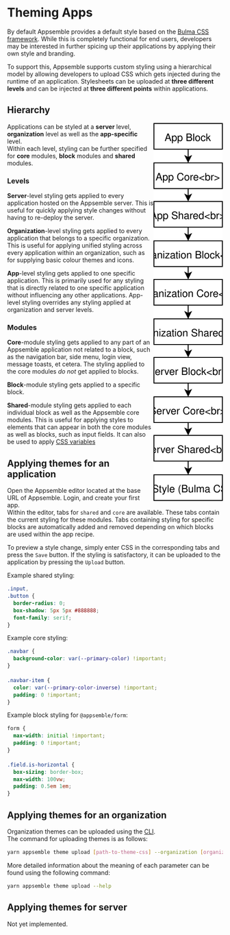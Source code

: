 # Theming Apps

By default Appsemble provides a default style based on the [Bulma CSS framework](bulma). While this
is completely functional for end users, developers may be interested in further spicing up their
applications by applying their own style and branding.

To support this, Appsemble supports custom styling using a hierarchical model by allowing developers
to upload CSS which gets injected during the runtime of an application. Stylesheets can be uploaded
at **three different levels** and can be injected at **three different points** within applications.

## Hierarchy

<img src="images/theming-hierarchy.svg" style="float: right;" />

Applications can be styled at a **server** level, **organization** level as well as the
**app-specific** level.  
Within each level, styling can be further specified for **core** modules, **block** modules and
**shared** modules.

### Levels

**Server**-level styling gets applied to every application hosted on the Appsemble server. This is
useful for quickly applying style changes without having to re-deploy the server.

**Organization**-level styling gets applied to every application that belongs to a specific
organization. This is useful for applying unified styling across every application within an
organization, such as for supplying basic colour themes and icons.

**App**-level styling gets applied to one specific application. This is primarily used for any
styling that is directly related to one specific application without influencing any other
applications. App-level styling overrides any styling applied at organization and server levels.

### Modules

**Core**-module styling gets applied to any part of an Appsemble application not related to a block,
such as the navigation bar, side menu, login view, message toasts, et cetera. The styling applied to
the core modules _do not_ get applied to blocks.

**Block**-module styling gets applied to a specific block.

**Shared**-module styling gets applied to each individual block as well as the Appsemble core
modules. This is useful for applying styles to elements that can appear in both the core modules as
well as blocks, such as input fields. It can also be used to apply [CSS variables](css-variables)

## Applying themes for an application

Open the Appsemble editor located at the base URL of Appsemble. Login, and create your first app.  
Within the editor, tabs for `shared` and `core` are available. These tabs contain the current
styling for these modules. Tabs containing styling for specific blocks are automatically added and
removed depending on which blocks are used within the app recipe.

To preview a style change, simply enter CSS in the corresponding tabs and press the `Save` button.
If the styling is satisfactory, it can be uploaded to the application by pressing the `Upload`
button.

Example shared styling:

```css
.input,
.button {
  border-radius: 0;
  box-shadow: 5px 5px #888888;
  font-family: serif;
}
```

Example core styling:

```css
.navbar {
  background-color: var(--primary-color) !important;
}

.navbar-item {
  color: var(--primary-color-inverse) !important;
  padding: 0 !important;
}
```

Example block styling for `@appsemble/form`:

```css
form {
  max-width: initial !important;
  padding: 0 !important;
}

.field.is-horizontal {
  box-sizing: border-box;
  max-width: 100vw;
  padding: 0.5em 1em;
}
```

## Applying themes for an organization

Organization themes can be uploaded using the [CLI](cli).  
The command for uploading themes is as follows:

```sh
yarn appsemble theme upload [path-to-theme-css] --organization [organization-id] [--shared|--core|--block @organization/blockname]
```

More detailed information about the meaning of each parameter can be found using the following
command:

```sh
yarn appsemble theme upload --help
```

## Applying themes for server

Not yet implemented. <!-- XXX -->

[bulma]: https://bulma.io/
[cli]: ../packages/cli
[css-variables]: https://developer.mozilla.org/en-US/docs/Web/CSS/Using_CSS_variables
